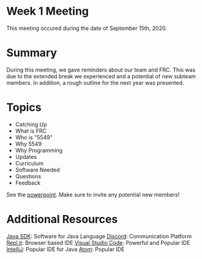 # Week 1 Meeting
This meeting occured during the date of September 15th, 2020.

# Summary
During this meeting, we gave reminders about our team and FRC. This was due to the extended break we experienced and a potential of new subteam members. In addition, a rough outline for the next year was presented.

# Topics
- Catching Up
- What is FRC
- Who is "5549"
- Why 5549
- Why Programming
- Updates
- Curriculum
- Software Needed
- Questions
- Feedback

See the [powerpoint](Week-1-Presentation.pdf). Make sure to invite any potential new members!

# Additional Resources
[Java SDK](https://www.oracle.com/java/technologies/javase-downloads.html): Software for Java Language
[Discord](https://discord.com/): Communication Platform
[Repl.it](https://repl.it/): Browser based IDE 
[Visual Studio Code](https://code.visualstudio.com/): Powerful and Popular IDE
[IntelliJ](https://www.jetbrains.com/idea/): Popular IDE for Java
[Atom](https://atom.io/): Popular IDE
